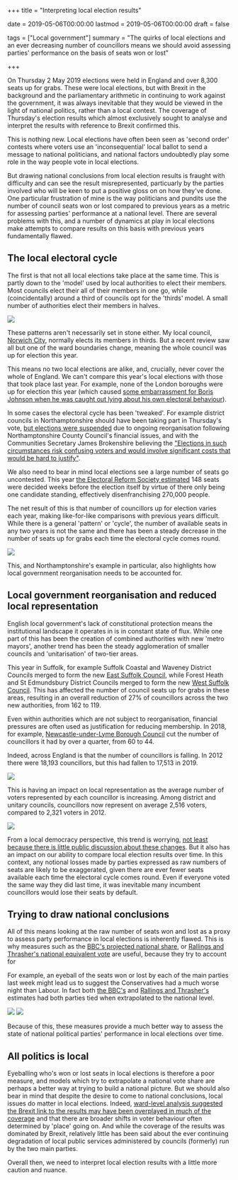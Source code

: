 +++ title = "Interpreting local election results"

date = 2019-05-06T00:00:00 lastmod = 2019-05-06T00:00:00 draft = false

tags = ["Local government"] summary = "The quirks of local elections and an ever decreasing number of councillors means we should avoid assessing parties' performance on the basis of seats won or lost"

+++

On Thursday 2 May 2019 elections were held in England and over 8,300 seats up for grabs. These were local elections, but with Brexit in the background and the parliamentary arithmetic in continuing to work against the government, it was always inevitable that they would be viewed in the light of national politics, rather than a local contest. The coverage of Thursday's election results which almost exclusively sought to analyse and interpret the results with reference to Brexit confirmed this.

This is nothing new. Local elections have often been seen as 'second order' contests where voters use an 'inconsequential' local ballot to send a message to national politicians, and national factors undoubtedly play some role in the way people vote in local elections.

But drawing national conclusions from local election results is fraught with difficulty and can see the result misrepresented, particuarly by the parties involved who will be keen to put a positive gloss on on how they've done. One particular frustration of mine is the way politicians and pundits use the number of council seats won or lost compared to previous years as a metric for assessing parties' performance at a national level. There are several problems with this, and a number of dynamics at play in local elections make attempts to compare results on this basis with previous years fundamentally flawed.

## The local electoral cycle

The first is that not all local elections take place at the same time. This is partly down to the 'model' used by local authorities to elect their members. Most councils elect their all of their members in one go, while (coincidentally) around a third of councils opt for the 'thirds' model. A small number of authorities elect their members in halves.

![](https://raw.githubusercontent.com/christopherhuggins/website/master/static/img/posts/20190506/plot_electoral_pattern.png)

These patterns aren't necessarily set in stone either. My local council, [Norwich City](https://www.norwich.gov.uk/site/), normally elects its members in thirds. But a recent review saw all but one of the ward boundaries change, meaning the whole council was up for election this year.

This means no two local elections are alike, and, crucially, never cover the whole of England. We can't compare this year's local elections with those that took place last year. For example, none of the London boroughs were up for election this year (which caused [some embarrassment for Boris Johnson when he was caught out lying about his own electoral behaviour](https://www.standard.co.uk/news/politics/boris-johnson-local-elections-london-twitter-a4133271.html)).

In some cases the electoral cycle has been 'tweaked'. For example district councils in Northamptonshire should have been taking part in Thursday's vote, [but elections were suspended](https://www.bbc.co.uk/news/uk-england-northamptonshire-46390828) due to ongoing reorganisation following Northamptonshire County Council's financial issues, and with the Communities Secretary James Brokenshire believing the ["Elections in such circumstances risk confusing voters and would involve significant costs that would be hard to justify"](https://www.parliament.uk/business/publications/written-questions-answers-statements/written-statement/Lords/2018-11-29/HLWS1095/).

We also need to bear in mind local elections see a large number of seats go uncontested. This year [the Electoral Reform Society estimated](https://www.electoral-reform.org.uk/wp-content/uploads/2019/04/Election-Cancelled-Uncontested-Seats-Breifing-April-19-ERS-EMBARGOED.pdf) 148 seats were decided weeks before the election itself by virtue of there only being one candidate standing, effectively disenfranchising 270,000 people.

The net result of this is that number of councillors up for election varies each year, making like-for-like comparisons with previous years difficult. While there is a general 'pattern' or 'cycle', the number of available seats in any two years is not the same and there has been a steady decrease in the number of seats up for grabs each time the electoral cycle comes round.

![](https://raw.githubusercontent.com/christopherhuggins/website/master/static/img/posts/20190506/plot_seats_available.png)

This, and Northamptonshire's example in particular, also highlights how local government reorganisation needs to be accounted for.

## Local government reorganisation and reduced local representation

English local government's lack of constitutional protection means the institutional landscape it operates in is in constant state of flux. While one part of this has been the creation of combined authorities with new 'metro mayors', another trend has been the steady agglomeration of smaller councils and 'unitarisation' of two-tier areas.

This year in Suffolk, for example Suffolk Coastal and Waveney District Councils merged to form the new [East Suffolk Council](https://www.eastsuffolk.gov.uk/), while Forest Heath and St Edmundsbury District Councils merged to form the new [West Suffolk Council](https://www.westsuffolk.gov.uk/). This has affected the number of council seats up for grabs in these areas, resulting in an overall reduction of 27% of councillors across the two new authorities, from 162 to 119.

Even within authorities which are not subject to reorganisation, financial pressures are often used as justification for reducing membership. In 2018, for example, [Newcastle-under-Lyme Borough Council](https://www.newcastle-staffs.gov.uk/) cut the number of councillors it had by over a quarter, from 60 to 44.

Indeed, across England is that the number of councillors is falling. In 2012 there were 18,193 councillors, but this had fallen to 17,513 in 2019. 

![](https://raw.githubusercontent.com/christopherhuggins/website/master/static/img/posts/20190506/plot_total_cllrs.png)

This is having an impact on local representation as the average number of voters represented by each councillor is increasing. Among district and unitary councils, councillors now represent on average 2,516 voters, compared to 2,321 voters in 2012.

![](https://raw.githubusercontent.com/christopherhuggins/website/master/static/img/posts/20190506/plot_cllr_ratio.png)

From a local democracy perspective, this trend is worrying, [not least because there is little public discussion about these changes](http://www.democraticaudit.com/2019/05/02/local-elections-2019-gone-missing-500-councillors/). But it also has an impact on our ability to compare local election results over time. In this context, any notional losses made by parties expressed as raw numbers of seats are likely to be exaggerated, given there are ever fewer seats available each time the electoral cycle comes round. Even if everyone voted the same way they did last time, it was inevitable many incumbent councillors would lose their seats by default.

## Trying to draw national conclusions

All of this means looking at the raw number of seats won and lost as a proxy to assess party performance in local elections is inherently flawed. This is why measures such as the [BBC's projected national share](https://electionsetc.com/2019/05/01/calculating-the-local-elections-projected-national-share-pns-and-projected-house-of-commons-in-2019/), or [Rallings and Thrasher's national equivalent vote](https://www.thetimes.co.uk/article/the-big-two-thought-local-elections-were-bad-just-wait-until-nigel-joins-the-party-w7whlzz3t) are useful, because they try to account for 

For example, an eyeball of the seats won or lost by each of the main parties last week might lead us to suggest the Conservatives had a much worse night than Labour. In fact both [the BBC's](https://www.bbc.co.uk/news/uk-politics-48091592) and [Rallings and Thrasher's](https://www.thetimes.co.uk/article/the-big-two-thought-local-elections-were-bad-just-wait-until-nigel-joins-the-party-w7whlzz3t) estimates had both parties tied when extrapolated to the national level.

![](https://raw.githubusercontent.com/christopherhuggins/website/master/static/img/posts/20190506/plot_seats_won.png)
![](https://raw.githubusercontent.com/christopherhuggins/website/master/static/img/posts/20190506/plot_nev_2019.png)

Because of this, these measures provide a much better way to assess the state of national political parties' performance in local elections over time.

## All politics is local

Eyeballing who's won or lost seats in local elections is therefore a poor measure, and models which try to extrapolate a national vote share are perhaps a better way at trying to build a national picture. But we should also bear in mind that despite the desire to come to national conclusions, local issues do matter in local elections. Indeed, [ward-level analysis suggested the Brexit link to the results may have been overplayed in much of the coverage](https://twitter.com/drjennings/status/1124950936961601537) and that there are broader shifts in voter behaviour often determined by 'place' going on. And while the coverage of the results was dominated by Brexit, relatively little has been said about the ever continuing degradation of local public services administered by councils (formerly) run by the two main parties.

Overall then, we need to interpret local election results with a little more caution and nuance.
